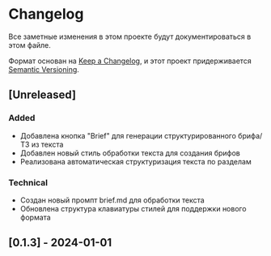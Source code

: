 # Changelog

Все заметные изменения в этом проекте будут документироваться в этом файле.

Формат основан на [Keep a Changelog](https://keepachangelog.com/en/1.0.0/),
и этот проект придерживается [Semantic Versioning](https://semver.org/spec/v2.0.0.html).

## [Unreleased]

### Added
- Добавлена кнопка "Brief" для генерации структурированного брифа/ТЗ из текста
- Добавлен новый стиль обработки текста для создания брифов
- Реализована автоматическая структуризация текста по разделам

### Technical
- Создан новый промпт brief.md для обработки текста
- Обновлена структура клавиатуры стилей для поддержки нового формата

## [0.1.3] - 2024-01-01 